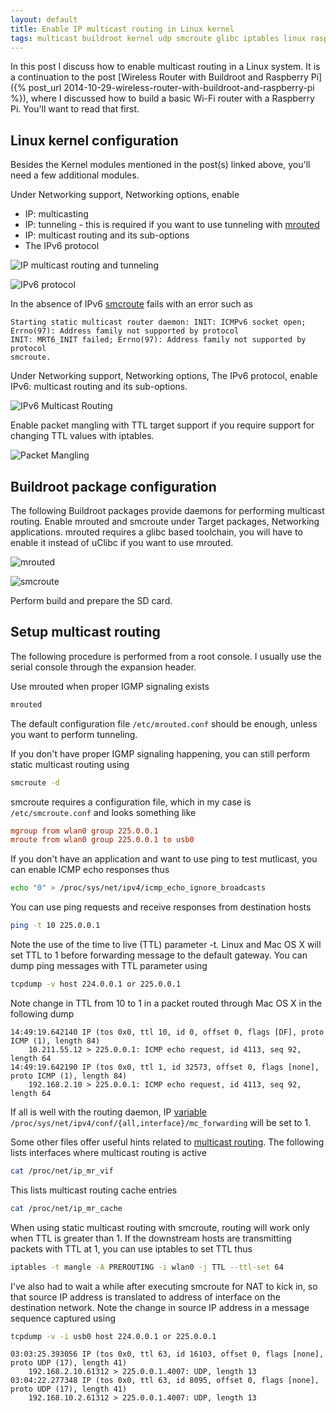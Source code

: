 ```yaml
---
layout: default
title: Enable IP multicast routing in Linux kernel
tags: multicast buildroot kernel udp smcroute glibc iptables linux raspberry pi
---
```


In this post I discuss how to enable multicast routing in a Linux system. It is a continuation to the post [Wireless Router with Buildroot and Raspberry Pi]({% post_url 2014-10-29-wireless-router-with-buildroot-and-raspberry-pi %}), where I discussed how to build a basic Wi-Fi router with a Raspberry Pi. You'll want to read that first.

## Linux kernel configuration

Besides the Kernel modules mentioned in the post(s) linked above, you'll need a few additional modules.

Under Networking support, Networking options, enable

* IP: multicasting
* IP: tunneling - this is required if you want to use tunneling with [mrouted](https://github.com/troglobit/mrouted)
* IP: multicast routing and its sub-options
* The IPv6 protocol

![IP multicast routing and tunneling](/assets/img/buildroot-kernel-networking-multicast.png)

![IPv6 protocol](/assets/img/buildroot-kernel-networking-ipv6.png)

In the absence of IPv6 [smcroute](https://github.com/troglobit/smcroute) fails with an error such as

```text
Starting static multicast router daemon: INIT: ICMPv6 socket open; Errno(97): Address family not supported by protocol
INIT: MRT6_INIT failed; Errno(97): Address family not supported by protocol
smcroute.
```

Under Networking support, Networking options, The IPv6 protocol, enable IPv6: multicast routing and its sub-options.

![IPv6 Multicast Routing](/assets/img/buildroot-kernel-networking-multicast-ipv6.png)

Enable packet mangling with TTL target support if you require support for changing TTL values with iptables.

![Packet Mangling](/assets/img/buildroot-kernel-networking-netfilter-mangling.png)

## Buildroot package configuration

The following Buildroot packages provide daemons for performing multicast routing. Enable mrouted and smcroute under Target packages, Networking applications. mrouted requires a glibc based toolchain, you will have to enable it instead of uClibc if you want to use mrouted.

![mrouted](/assets/img/buildroot-packages-mrouted.png)

![smcroute](/assets/img/buildroot-packages-smcroute.png)

Perform build and prepare the SD card.

## Setup multicast routing

The following procedure is performed from a root console. I usually use the serial console through the expansion header.

Use mrouted when proper IGMP signaling exists

```bash
mrouted
```

The default configuration file `/etc/mrouted.conf` should be enough, unless you want to perform tunneling.

If you don't have proper IGMP signaling happening, you can still perform static multicast routing using

```bash
smcroute -d
```

smcroute requires a configuration file, which in my case is `/etc/smcroute.conf` and looks something like

```conf
mgroup from wlan0 group 225.0.0.1
mroute from wlan0 group 225.0.0.1 to usb0
```

If you don't have an application and want to use ping to test mutlicast, you can enable ICMP echo responses thus

```bash
echo "0" > /proc/sys/net/ipv4/icmp_echo_ignore_broadcasts
```

You can use ping requests and receive responses from destination hosts

```bash
ping -t 10 225.0.0.1
```

Note the use of the time to live (TTL) parameter -t. Linux and Mac OS X will set TTL to 1 before forwarding message to the default gateway. You can dump ping messages with TTL parameter using

```bash
tcpdump -v host 224.0.0.1 or 225.0.0.1
```

Note change in TTL from 10 to 1 in a packet routed through Mac OS X in the following dump

```text
14:49:19.642140 IP (tos 0x0, ttl 10, id 0, offset 0, flags [DF], proto ICMP (1), length 84)
    10.211.55.12 > 225.0.0.1: ICMP echo request, id 4113, seq 92, length 64
14:49:19.642190 IP (tos 0x0, ttl 1, id 32573, offset 0, flags [none], proto ICMP (1), length 84)
    192.168.2.10 > 225.0.0.1: ICMP echo request, id 4113, seq 92, length 64
```

If all is well with the routing daemon, IP [variable](https://www.kernel.org/doc/Documentation/networking/ip-sysctl.txt) `/proc/sys/net/ipv4/conf/{all,interface}/mc_forwarding` will be set to 1.

Some other files offer useful hints related to [multicast routing](http://www.linuxjournal.com/article/6070). The following lists interfaces where multicast routing is active

```bash
cat /proc/net/ip_mr_vif
```

This lists multicast routing cache entries

```bash
cat /proc/net/ip_mr_cache
```

When using static multicast routing with smcroute, routing will work only when TTL is greater than 1\. If the downstream hosts are transmitting packets with TTL at 1, you can use iptables to set TTL thus

```bash
iptables -t mangle -A PREROUTING -i wlan0 -j TTL --ttl-set 64
```

I've also had to wait a while after executing smcroute for NAT to kick in, so that source IP address is translated to address of interface on the destination network. Note the change in source IP address in a message sequence captured using

```bash
tcpdump -v -i usb0 host 224.0.0.1 or 225.0.0.1
```

```text
03:03:25.393056 IP (tos 0x0, ttl 63, id 16103, offset 0, flags [none], proto UDP (17), length 41)
    192.168.2.10.61312 > 225.0.0.1.4007: UDP, length 13
03:04:22.277348 IP (tos 0x0, ttl 63, id 8095, offset 0, flags [none], proto UDP (17), length 41)
    192.168.10.2.61312 > 225.0.0.1.4007: UDP, length 13
```
